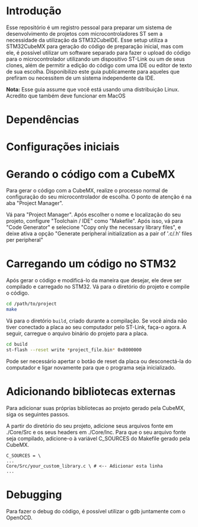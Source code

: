 # Introdução

Esse repositório é um registro pessoal para preparar um sistema de desenvolvimento de projetos com microcontroladores ST sem a necessidade da utilização da STM32CubeIDE. Esse setup utiliza a STM32CubeMX para geração do código de preparação inicial, mas com ele, é possível utilizar um software separado para fazer o upload do código para o microcontrolador utilizando um dispositivo ST-Link ou um de seus clones, além de permitir a edição do código com uma IDE ou editor de texto de sua escolha. Disponibilizo este guia publicamente para aqueles que prefiram ou necessitem de um sistema independente da IDE.

**Nota:** Esse guia assume que você está usando uma distribuição Linux. Acredito que também deve funcionar em MacOS 

# Dependências

# Configurações iniciais

# Gerando o código com a CubeMX

Para gerar o código com a CubeMX, realize o processo normal de configuração do seu microcontrolador de escolha. O ponto de atenção é na aba "Project Manager".

Vá para "Project Manager". Após escolher o nome e localização do seu projeto, configure "Toolchain / IDE" como "Makefile". Após isso, vá para "Code Generator" e selecione "Copy only the necessary library files", e deixe ativa a opção "Generate peripheral initialization as a pair of '.c/.h' files per peripheral" 

# Carregando um código no STM32

Após gerar o código e modificá-lo da maneira que desejar, ele deve ser compilado e carregado no STM32. Vá para o diretório do projeto e compile o código.
```bash
cd /path/to/project
make
```

Vá para o diretório `build`, criado durante a compilação. Se você ainda não tiver conectado a placa ao seu computador pelo ST-Link, faça-o agora. A seguir, carregue o arquivo binário do projeto para a placa.
```bash
cd build
st-flash --reset write *project_file.bin* 0x8000000 
```

Pode ser necessário apertar o botão de reset da placa ou desconectá-la do computador e ligar novamente para que o programa seja inicializado.

# Adicionando bibliotecas externas

Para adicionar suas próprias bibliotecas ao projeto gerado pela CubeMX, siga os seguintes passos.

A partir do diretório do seu projeto, adicione seus arquivos fonte em ./Core/Src e os seus headers em ./Core/Inc. Para que o seu arquivo fonte seja compilado, adicione-o à variável C_SOURCES do Makefile gerado pela CubeMX.
```make
C_SOURCES = \
...
Core/Src/your_custom_library.c \ # <-- Adicionar esta linha
...
```

# Debugging

Para fazer o debug do código, é possível utilizar o gdb juntamente com o OpenOCD.
